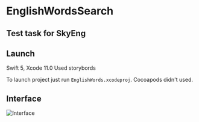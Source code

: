 # EnglishWordsSearch

## Test task for SkyEng

## Launch

Swift 5, Xcode 11.0
Used storybords

To launch project just run `EnglishWords.xcodeproj`. 
Cocoapods didn't used.

## Interface
![Interface](https://github.com/Willianlike/EnglishWords/blob/master/EnglishWords.gif)
